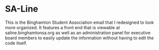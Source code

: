 SA-Line
======

This is the Binghamton Student Association email that I redesigned to look more organized. It features a front end that
is viewable at saline.binghamtonsa.org as well as an administration panel for executive board members to easily
update the information without having to edit the code itself.
